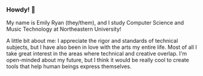 ### Howdy! 👋

My name is Emily Ryan (they/them), and I study Computer Science and Music Technology at Northeastern University! 

A little bit about me: I appreciate the rigor and standards of technical subjects, but I have also been in love with the arts my entire life. Most of all I take great interest in the areas where technical and creative overlap. I'm open-minded about my future, but I think it would be really cool to create tools that help human beings express themselves. 
<!--
**EmilyRyan-2027/EmilyRyan-2027** is a ✨ _special_ ✨ repository because its `README.md` (this file) appears on your GitHub profile.


-->
